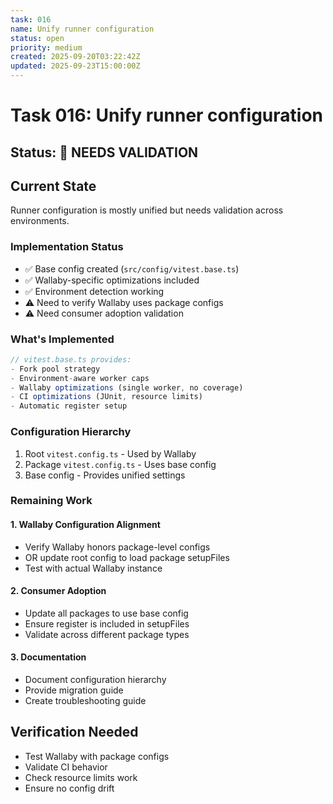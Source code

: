 ```yaml
---
task: 016
name: Unify runner configuration
status: open
priority: medium
created: 2025-09-20T03:22:42Z
updated: 2025-09-23T15:00:00Z
---
```


# Task 016: Unify runner configuration

## Status: 🔶 NEEDS VALIDATION

## Current State

Runner configuration is mostly unified but needs validation across environments.

### Implementation Status

- ✅ Base config created (`src/config/vitest.base.ts`)
- ✅ Wallaby-specific optimizations included
- ✅ Environment detection working
- ⚠️ Need to verify Wallaby uses package configs
- ⚠️ Need consumer adoption validation

### What's Implemented

```typescript
// vitest.base.ts provides:
- Fork pool strategy
- Environment-aware worker caps
- Wallaby optimizations (single worker, no coverage)
- CI optimizations (JUnit, resource limits)
- Automatic register setup
```

### Configuration Hierarchy

1. Root `vitest.config.ts` - Used by Wallaby
2. Package `vitest.config.ts` - Uses base config
3. Base config - Provides unified settings

### Remaining Work

#### 1. Wallaby Configuration Alignment

- Verify Wallaby honors package-level configs
- OR update root config to load package setupFiles
- Test with actual Wallaby instance

#### 2. Consumer Adoption

- Update all packages to use base config
- Ensure register is included in setupFiles
- Validate across different package types

#### 3. Documentation

- Document configuration hierarchy
- Provide migration guide
- Create troubleshooting guide

## Verification Needed

- Test Wallaby with package configs
- Validate CI behavior
- Check resource limits work
- Ensure no config drift
